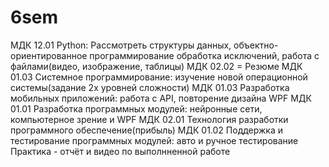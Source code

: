 # 6sem
МДК 12.01 Python: Рассмотреть структуры данных, объектно-ориентированное программирование обработка исключений, работа с файлами(видео, изображение, таблицы)
МДК 02.02 = Резюме
МДК 01.03 Системное программирование: изучение новой операционной системы(задание 2х уровней сложности)
МДК 01.03 Разработка мобильных приложений: работа с API, повторение дизайна WPF
МДК 01.01 Разработка программных модулей: нейронные сети, компьютерное зрение и WPF
МДК 02.01 Технология разработки программного обеспечение(прибыль)
МДК 01.02 Поддержка и тестирование программных модулей: авто и ручное тестирование
Практика - отчёт и видео по выполнненной работе
